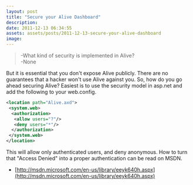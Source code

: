 ```yaml
---
layout: post
title: "Secure your Alive Dashboard"
description:
date: 2011-12-13 06:34:55
assets: assets/posts/2011-12-13-secure-your-alive-dashboard
image: 
---
```


> -What kind of security is implemented in Alive?  
> -None

But it is essential that you don't expose Alive publicly. There are no guarantees that a hacker won't use Alive against you. So, how do you go ahead securing Alive? Easiest is to use the security model in asp.net and add the following to your web.config.

```xml
<location path="Alive.axd">
 <system.web>
  <authorization>
   <allow users="?"/>
   <deny users="*"/>
  </authorization>
 </system.web>
</location>
```

This will allow only authenticated users, and deny anonymous. How to turn that "Access Denied" into a proper authentication can be read on MSDN.

* [http://msdn.microsoft.com/en-us/library/eeyk640h.aspx](http://msdn.microsoft.com/en-us/library/eeyk640h.aspx)

